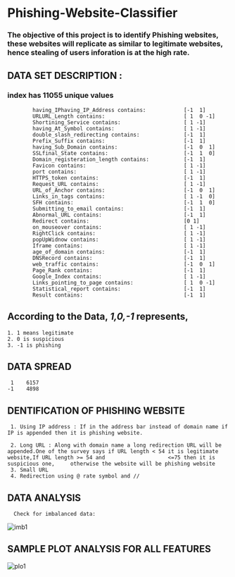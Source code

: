 # Phishing-Website-Classifier

### The objective of this project is to identify Phishing websites, these websites will replicate as similar to legitimate websites, hence stealing of users inforation is at the high rate.

## DATA SET DESCRIPTION :
### index has 11055 unique values
            having_IPhaving_IP_Address contains:			[-1  1]
            URLURL_Length contains:			                [ 1  0 -1]
            Shortining_Service contains:			        [ 1 -1]
            having_At_Symbol contains:			            [ 1 -1]
            double_slash_redirecting contains:			    [-1  1]
            Prefix_Suffix contains:			                [-1  1]
            having_Sub_Domain contains:			            [-1  0  1]
            SSLfinal_State contains:		            	[-1  1  0]
            Domain_registeration_length contains:			[-1  1]
            Favicon contains:			                    [ 1 -1]
            port contains:			                        [ 1 -1]
            HTTPS_token contains:			                [-1  1]
            Request_URL contains:			                [ 1 -1]
            URL_of_Anchor contains:			                [-1  0  1]
            Links_in_tags contains:			                [ 1 -1  0]
            SFH contains:			                        [-1  1  0]
            Submitting_to_email contains:			        [-1  1]
            Abnormal_URL contains:			                [-1  1]
            Redirect contains:			                    [0 1]
            on_mouseover contains:			                [ 1 -1]
            RightClick contains:			                [ 1 -1]
            popUpWidnow contains:			                [ 1 -1]
            Iframe contains:			                    [ 1 -1]
            age_of_domain contains:			                [-1  1]
            DNSRecord contains:			                    [-1  1]
            web_traffic contains:			                [-1  0  1]
            Page_Rank contains:			                    [-1  1]
            Google_Index contains:			                [ 1 -1]
            Links_pointing_to_page contains:			    [ 1  0 -1]
            Statistical_report contains:			        [-1  1]
            Result contains:			                    [-1  1]
         
 
 ## According to the Data, *1,0,-1* represents,
    1. 1 means legitimate
    2. 0 is suspicious
    3. -1 is phishing
    
 ## DATA SPREAD
     1    6157
    -1    4898
  ## DENTIFICATION OF PHISHING WEBSITE
     1.	Using IP address : If in the address bar instead of domain name if IP is appended then it is phishing website.

     2.	Long URL : Along with domain name a long redirection URL will be appended.One of the survey says if URL length < 54 it is legitimate website,If URL length >= 54 and                    <=75 then it is suspicious one, 	otherwise the website will be phishing website
     3.	Small URL 
     4.	Redirection using @ rate symbol and //

  
 ## DATA ANALYSIS
      Check for imbalanced data: 
 ![imb1](https://user-images.githubusercontent.com/65437198/110973102-cfc95f00-8382-11eb-8768-21160dddedf3.JPG)
 
 ## SAMPLE PLOT ANALYSIS FOR ALL FEATURES
 ![plo1](https://user-images.githubusercontent.com/65437198/110973306-1a4adb80-8383-11eb-8347-cfa5ed98d2e8.JPG)



